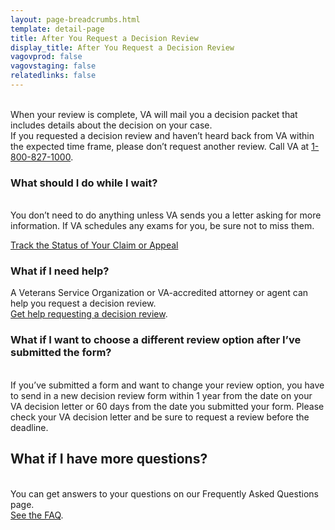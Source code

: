 ```yaml
---
layout: page-breadcrumbs.html
template: detail-page
title: After You Request a Decision Review
display_title: After You Request a Decision Review
vagovprod: false
vagovstaging: false
relatedlinks: false
---
```

<br>
<div itemprop="description" class="va-introtext">
When your review is complete, VA will mail you a decision packet that includes details about the decision on your case.
<br>
If you requested a decision review and haven’t heard back from VA within the expected time frame, please don’t request another review. Call VA at <a href="tel:+1phonenumber">1-800-827-1000</a>.
</div>

### What should I do while I wait?
<br>
You don’t need to do anything unless VA sends you a letter asking for more information. If VA schedules any exams for you, be sure not to miss them.

<br>

<a href="https://www.va.gov/claim-or-appeal-status/" class="usa-button-primary">Track the Status of Your Claim or Appeal</a>

### What if I need help?
A Veterans Service Organization or VA-accredited attorney or agent can help you request a decision review. 
<br>
[Get help requesting a decision review](/decision-reviews/get-help-with-review-request/).

### What if I want to choose a different review option after I’ve submitted the form?

<br>
If you’ve submitted a form and want to change your review option, you have to send in a new decision review form within 1 year from the date on your VA decision letter or 60 days from the date you submitted your form. Please check your VA decision letter and be sure to request a review before the deadline.

## What if I have more questions?
<br>
You can get answers to your questions on our Frequently Asked Questions page.
<br>
<a href="/decision-reviews/faq/">See the FAQ</a>.
